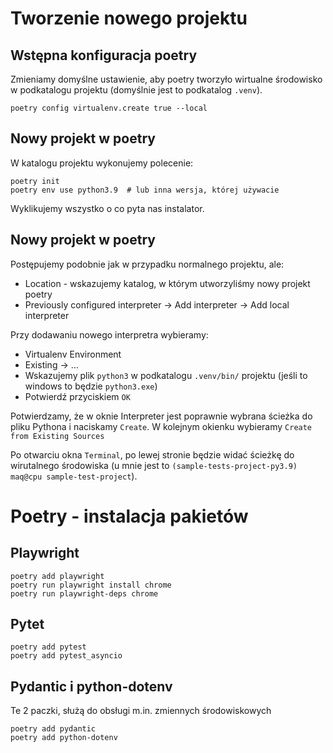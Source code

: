 

# Tworzenie nowego projektu

## Wstępna konfiguracja poetry

Zmieniamy domyślne ustawienie, aby poetry tworzyło wirtualne środowisko w podkatalogu projektu (domyślnie jest to podkatalog `.venv`).

```commandline
poetry config virtualenv.create true --local
```

## Nowy projekt w poetry

W katalogu projektu wykonujemy polecenie:

```commandline
poetry init
poetry env use python3.9  # lub inna wersja, której używacie
````

Wyklikujemy wszystko o co pyta nas instalator.

## Nowy projekt w poetry

Postępujemy podobnie jak w przypadku normalnego projektu, ale:

- Location - wskazujemy katalog, w którym utworzyliśmy nowy projekt poetry
- Previously configured interpreter -> Add interpreter -> Add local interpreter

Przy dodawaniu nowego interpretra wybieramy:

- Virtualenv Environment
- Existing -> ...
- Wskazujemy plik `python3` w podkatalogu `.venv/bin/` projektu (jeśli to windows to będzie `python3.exe`)
- Potwierdź przyciskiem `OK`

Potwierdzamy, że w oknie Interpreter jest poprawnie wybrana ścieżka do pliku Pythona i naciskamy `Create`. W kolejnym okienku wybieramy `Create from Existing Sources`

Po otwarciu okna `Terminal`, po lewej stronie będzie widać ścieżkę do wirutalnego środowiska (u mnie jest to `(sample-tests-project-py3.9) maq@cpu sample-test-project`).

# Poetry - instalacja pakietów

## Playwright

```commandline
poetry add playwright
poetry run playwright install chrome
poetry run playwright-deps chrome
```

## Pytet

```commandline
poetry add pytest
poetry add pytest_asyncio
```

## Pydantic i python-dotenv

Te 2 paczki, służą do obsługi m.in. zmiennych środowiskowych

```commandline
poetry add pydantic
poetry add python-dotenv
```
